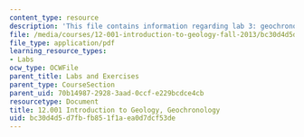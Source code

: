 ```yaml
---
content_type: resource
description: 'This file contains information regarding lab 3: geochronology.'
file: /media/courses/12-001-introduction-to-geology-fall-2013/bc30d4d5d7fbfb851f1aea0d7dcf53de_MIT12_001F13_Lab3-Geochron.pdf
file_type: application/pdf
learning_resource_types:
- Labs
ocw_type: OCWFile
parent_title: Labs and Exercises
parent_type: CourseSection
parent_uid: 70b14987-2928-3aad-0ccf-e229bcdce4cb
resourcetype: Document
title: 12.001 Introduction to Geology, Geochronology
uid: bc30d4d5-d7fb-fb85-1f1a-ea0d7dcf53de
---
```

